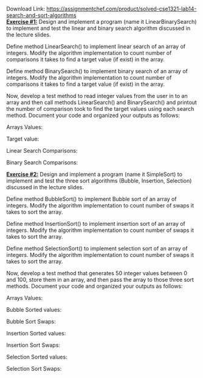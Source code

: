 Download Link: https://assignmentchef.com/product/solved-cse1321-lab14-search-and-sort-algorithms
<br>
<strong><u>Exercise #1:</u></strong> Design and implement a program (name it LinearBinarySearch) to implement and test the linear and binary search algorithm discussed in the lecture slides.

Define method LinearSearch() to implement linear search of an array of integers. Modify the algorithm implementation to count number of comparisons it takes to find a target value (if exist) in the array.

Define method BinarySearch() to implement binary search of an array of integers. Modify the algorithm implementation to count number of comparisons it takes to find a target value (if exist) in the array.




Now, develop a test method to read integer values from the user in to an array and then call methods LinearSearch() and BinarySearch() and printout the number of comparison took to find the target values using each search method. Document your code and organized your outputs as follows:




Arrays Values:

Target value:




Linear Search Comparisons:

Binary Search Comparisons:







<strong><u>Exercise #2:</u></strong> Design and implement a program (name it SimpleSort) to implement and test the three sort algorithms (Bubble, Insertion, Selection) discussed in the lecture slides.




Define method BubbleSort() to implement Bubble sort of an array of integers. Modify the algorithm implementation to count number of swaps it takes to sort the array.




Define method InsertionSort() to implement insertion sort of an array of integers. Modify the algorithm implementation to count number of swaps it takes to sort the array.




Define method SelectionSort() to implement selection sort of an array of integers. Modify the algorithm implementation to count number of swaps it takes to sort the array.




Now, develop a test method that generates 50 integer values between 0 and 100, store them in an array, and then pass the array to those three sort methods. Document your code and organized your outputs as follows:




Arrays Values:




Bubble Sorted values:

Bubble Sort Swaps:




Insertion Sorted values:

Insertion Sort Swaps:




Selection Sorted values:

Selection Sort Swaps:





